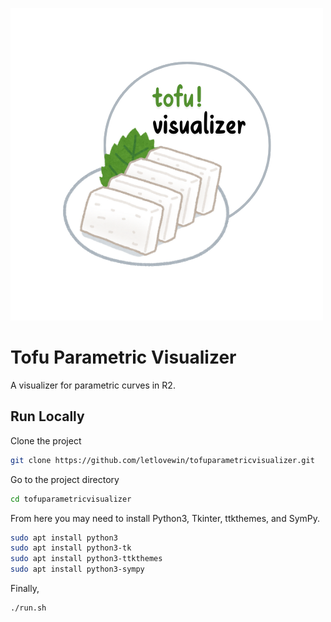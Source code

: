 ![Logo](static/tofu.png)
# Tofu Parametric Visualizer

A visualizer for parametric curves in R2.




## Run Locally

Clone the project

```bash
git clone https://github.com/letlovewin/tofuparametricvisualizer.git
```

Go to the project directory

```bash
cd tofuparametricvisualizer
```

From here you may need to install Python3, Tkinter, ttkthemes, and SymPy.

```bash
sudo apt install python3
sudo apt install python3-tk
sudo apt install python3-ttkthemes
sudo apt install python3-sympy
```

Finally,

```bash
./run.sh
```
